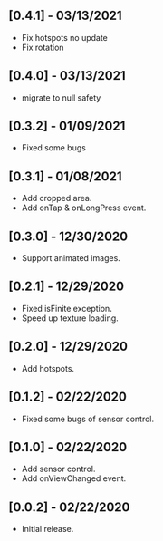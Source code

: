 ## [0.4.1] - 03/13/2021

* Fix hotspots no update
* Fix rotation

## [0.4.0] - 03/13/2021

* migrate to null safety

## [0.3.2] - 01/09/2021

* Fixed some bugs

## [0.3.1] - 01/08/2021

* Add cropped area.
* Add onTap & onLongPress event.

## [0.3.0] - 12/30/2020

* Support animated images.

## [0.2.1] - 12/29/2020

* Fixed isFinite exception.
* Speed up texture loading.

## [0.2.0] - 12/29/2020

* Add hotspots.

## [0.1.2] - 02/22/2020

* Fixed some bugs of sensor control.

## [0.1.0] - 02/22/2020

* Add sensor control.
* Add onViewChanged event.

## [0.0.2] - 02/22/2020

* Initial release.
